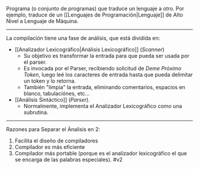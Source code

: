 Programa (o conjunto de programas) que traduce un lenguaje a otro.
Por ejemplo, traduce de un [[Lenguajes de Programación|Lenguaje]] de Alto Nivel a Lenguaje de Máquina.
***
La compilación tiene una fase de análisis, que está dividida en:
- [[Analizador Lexicográfico|Análisis Lexicográfico]] (*Scanner*)
	- Su objetivo es transformar la entrada para que pueda ser usada por el parser.
	- Es invocada por el Parser, recibiendo solicitud de *Deme Próximo Token*, luego leé los caracteres de entrada hasta que pueda delimitar un token y lo retorna.
	- También "limpia"  la entrada, eliminando comentarios, espacios en blanco, tabulaciónes, etc...
- [[Análisis Sintáctico]] (*Parser*).
	- Normalmente, implementa el Analizador Lexicográfico como una subrutina.
***
Razones para Separar el Ánalisis en 2:
1. Facilita el diseño de compiladores
2. Compilador es más eficiente
3. Compilador más portable (porque es el analizador lexicográfico el que se encarga de las palabras especiales).
#v2 
